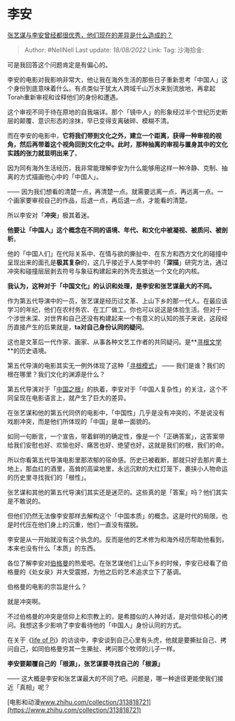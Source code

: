 # 李安
[张艺谋与李安曾经都很优秀，他们现在的差异是什么造成的？](https://www.zhihu.com/question/20571696/answer/660007810)

> Author: #NellNell
> Last update: *18/08/2022*
> Link:
> Tag:
> 沙海拾金:

可是我回答这个问题肯定是有偏心的。

李安的电影对我影响非常大，他让我在海外生活的那些日子重新思考「中国人」这个身份到底意味着什么。有点类似于犹太人跨域千山万水来到流放地，再拿起Torah重新审视和诠释他们的身份和遭遇。

这个审视不同于待在原地的自我端详。那个「镜中人」的形象经过半个世纪历史断层的颠覆、意识形态的涂抹，早已变得支离破碎、模糊不清。

而在李安的电影中，**它将我们带到文化之外，建立一个距离，获得一种审视的视角，然后再带着这个视角回到文化之中。此时，那种抽离的审视与置身其中的文化实践的张力就显明出来了**。

因为同有海外生活经历，我非常能理解李安为什么能够用这样一种冷静、克制、抽离的方式描画他心中的「中国人」。

—— 因为我们想看的清楚一点，再清楚一点。就需要远离一点，再远离一点。一个画家要审视自己的作品，后退一点，再后退一点，才能看的清楚。

所以李安对「**冲突**」极其着迷。

**他要让「中国人」这个概念在不同的语境、年代、和文化中被凝视、被质问、被剖析**。

他的「中国人们」在代际关系中、在情与欲的撕扯中、在东方和西方文化的碰撞中呈现出来的面孔是**极其复杂**的，这几乎接近于人类学中的「**深描**」研究方法，通过冲突和碰撞层层剥去符号与象征构建起来的外壳去抵达一个文化的内核。

**我认为，这种对于「中国文化」的认识和处理，是李安和张艺谋最大的不同。**

作为第五代导演中的一员，张艺谋是经历过文革、上山下乡的那一代人。在最应该学习的年纪，他们在农村务农、在工厂做工。你也可以说这是体验生活。但对于一个涉世未深、对世界和自己还没有构建起来一个有意义的认知的孩子来说，这段经历直接产生的后果就是，**ta对自己身份认同的疑问**。

这也是文革后一代作家、画家、从事各种文艺工作者的共同疑问。是**[寻根文学](https://www.zhihu.com/search?q=%E5%AF%BB%E6%A0%B9%E6%96%87%E5%AD%A6&search_source=Entity&hybrid_search_source=Entity&hybrid_search_extra=%7B%22sourceType%22%3A%22answer%22%2C%22sourceId%22%3A660007810%7D)**的历史语境。

第五代导演的电影其实无一例外体现了这种「[寻根模式](https://www.zhihu.com/search?q=%E5%AF%BB%E6%A0%B9%E6%A8%A1%E5%BC%8F&search_source=Entity&hybrid_search_source=Entity&hybrid_search_extra=%7B%22sourceType%22%3A%22answer%22%2C%22sourceId%22%3A660007810%7D)」 —— 我们是谁？我们的根在哪里？我们文化的渊源是什么？

第五代导演对于「[中国之根](https://www.zhihu.com/search?q=%E4%B8%AD%E5%9B%BD%E4%B9%8B%E6%A0%B9&search_source=Entity&hybrid_search_source=Entity&hybrid_search_extra=%7B%22sourceType%22%3A%22answer%22%2C%22sourceId%22%3A660007810%7D)」的执着，李安对于「中国人复杂性」的关注，这个不同呈现在电影语言上，就产生了巨大的差异。

在张艺谋和他的第五代同侪的电影中，「中国性」几乎是没有冲突的，不是说没有戏剧冲突，而是他们所体现的「中国」是单一面貌的。

如同一句断言，一个宣告，带着鲜明的确定性，像是一个「正确答案」，这答案带给我们安慰也好、欢愉也好、痛苦也好、绝望也好，这就是我们的根，我们的命。

所以你看第五代导演电影里那浓郁的宿命感。历史已被截断，那就只好去那片黄土地上，那血红的酒里，高耸的高粱地里，永远沉默的大红灯笼下，裹挟小人物命运的历史里寻找我们的「根性」。

张艺谋和其他的第五代导演们其实还是迷茫的。这些真的是「答案」吗？他们其实是不敢说的。

但他们仍然无法像李安那样去解构这个「中国本质」的概念。这是时代的局限，也是时代压在他们身上的沉重，他们一直没有摆脱。

李安是从一开始就没有这个执念的。反而是他的艺术修为和海外经历帮助他看到，本来也没有什么「本质」的东西。

各位了解李安对[伯格曼](https://www.zhihu.com/search?q=%E4%BC%AF%E6%A0%BC%E6%9B%BC&search_source=Entity&hybrid_search_source=Entity&hybrid_search_extra=%7B%22sourceType%22%3A%22answer%22%2C%22sourceId%22%3A660007810%7D)的热爱吧。在张艺谋他们上山下乡的时候，李安已经看了伯格曼的《处女泉》并大受震撼，为他之后的艺术追求立下了基调。

伯格曼的电影的宗旨是什么？

就是冲突啊。

不过伯格曼的冲突是信仰上和宗教上的，是希腊似的人神对话，是对信仰核心的拷问。我想这多少影响了李安看待他的「中国人」身份认同的方式。

在关于《[life of Pi](https://www.zhihu.com/search?q=life+of+Pi&search_source=Entity&hybrid_search_source=Entity&hybrid_search_extra=%7B%22sourceType%22%3A%22answer%22%2C%22sourceId%22%3A660007810%7D)》的访谈中，李安谈到自己心里有头虎，他就是要撕扯自己、拷问自己，如同伯格曼穷其一生撕扯、拷问那个牧师的儿子一样。

**李安要颠覆自己的「根源」，张艺谋要寻找自己的「根源」**

—— 这大概是李安和张艺谋最大的不同了吧。问题是，哪一种途径更能使我们接近「真相」呢？

[电影和动漫​www.zhihu.com/collection/313818721](https://www.zhihu.com/collection/313818721)

